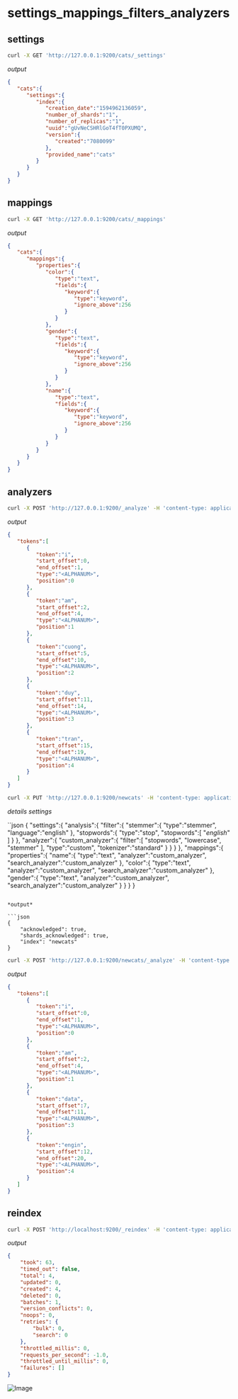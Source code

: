 # settings_mappings_filters_analyzers

## settings

```sh
curl -X GET 'http://127.0.0.1:9200/cats/_settings'
```

*output*

```json
{
   "cats":{
      "settings":{
         "index":{
            "creation_date":"1594962136059",
            "number_of_shards":"1",
            "number_of_replicas":"1",
            "uuid":"gUvNeCSHRlGoT4fT0PXUMQ",
            "version":{
               "created":"7080099"
            },
            "provided_name":"cats"
         }
      }
   }
}
```

## mappings

```sh
curl -X GET 'http://127.0.0.1:9200/cats/_mappings'
```

*output*

```json
{
   "cats":{
      "mappings":{
         "properties":{
            "color":{
               "type":"text",
               "fields":{
                  "keyword":{
                     "type":"keyword",
                     "ignore_above":256
                  }
               }
            },
            "gender":{
               "type":"text",
               "fields":{
                  "keyword":{
                     "type":"keyword",
                     "ignore_above":256
                  }
               }
            },
            "name":{
               "type":"text",
               "fields":{
                  "keyword":{
                     "type":"keyword",
                     "ignore_above":256
                  }
               }
            }
         }
      }
   }
}
```

## analyzers

```sh
curl -X POST 'http://127.0.0.1:9200/_analyze' -H 'content-type: application/json' -d '{"analyzer": "standard", "text": "I am Cuong Duy Tran"}'
```

*output*

```json
{
   "tokens":[
      {
         "token":"i",
         "start_offset":0,
         "end_offset":1,
         "type":"<ALPHANUM>",
         "position":0
      },
      {
         "token":"am",
         "start_offset":2,
         "end_offset":4,
         "type":"<ALPHANUM>",
         "position":1
      },
      {
         "token":"cuong",
         "start_offset":5,
         "end_offset":10,
         "type":"<ALPHANUM>",
         "position":2
      },
      {
         "token":"duy",
         "start_offset":11,
         "end_offset":14,
         "type":"<ALPHANUM>",
         "position":3
      },
      {
         "token":"tran",
         "start_offset":15,
         "end_offset":19,
         "type":"<ALPHANUM>",
         "position":4
      }
   ]
}
```

```sh
curl -X PUT 'http://127.0.0.1:9200/newcats' -H 'content-type: application/json' -d '{"settings":{"analysis":{"filter":{"stemmer":{"type":"stemmer","language":"english"},"stopwords":{"type":"stop","stopwords":["_english_"]}},"analyzer":{"custom_analyzer":{"filter":["stopwords","lowercase","stemmer"],"type":"custom","tokenizer":"standard"}}}},"mappings":{"properties":{"name":{"type":"text","analyzer":"custom_analyzer","search_analyzer":"custom_analyzer"},"color":{"type":"text","analyzer":"custom_analyzer","search_analyzer":"custom_analyzer"},"gender":{"type":"text","analyzer":"custom_analyzer","search_analyzer":"custom_analyzer"}}}}'
```

*details settings*

``json
{
   "settings":{
      "analysis":{
         "filter":{
            "stemmer":{
               "type":"stemmer",
               "language":"english"
            },
            "stopwords":{
               "type":"stop",
               "stopwords":[
                  "_english_"
               ]
            }
         },
         "analyzer":{
            "custom_analyzer":{
               "filter":[
                  "stopwords",
                  "lowercase",
                  "stemmer"
               ],
               "type":"custom",
               "tokenizer":"standard"
            }
         }
      }
   },
   "mappings":{
      "properties":{
         "name":{
            "type":"text",
            "analyzer":"custom_analyzer",
            "search_analyzer":"custom_analyzer"
         },
         "color":{
            "type":"text",
            "analyzer":"custom_analyzer",
            "search_analyzer":"custom_analyzer"
         },
         "gender":{
            "type":"text",
            "analyzer":"custom_analyzer",
            "search_analyzer":"custom_analyzer"
         }
      }
   }
}
```

*output*

```json
{
    "acknowledged": true,
    "shards_acknowledged": true,
    "index": "newcats"
}
```

```sh
curl -X POST 'http://127.0.0.1:9200/newcats/_analyze' -H 'content-type: application/json' -d '{"analyzer": "custom_analyzer", "text": "I am a data engineer"}'
```

*output*

```json
{
   "tokens":[
      {
         "token":"i",
         "start_offset":0,
         "end_offset":1,
         "type":"<ALPHANUM>",
         "position":0
      },
      {
         "token":"am",
         "start_offset":2,
         "end_offset":4,
         "type":"<ALPHANUM>",
         "position":1
      },
      {
         "token":"data",
         "start_offset":7,
         "end_offset":11,
         "type":"<ALPHANUM>",
         "position":3
      },
      {
         "token":"engin",
         "start_offset":12,
         "end_offset":20,
         "type":"<ALPHANUM>",
         "position":4
      }
   ]
}
```

## reindex

```sh
curl -X POST 'http://localhost:9200/_reindex' -H 'content-type: application/json' -d '{"source":{"index":"cats"},"dest":{"index":"newcats"}}'
```

*output*

```json
{
    "took": 63,
    "timed_out": false,
    "total": 4,
    "updated": 0,
    "created": 4,
    "deleted": 0,
    "batches": 1,
    "version_conflicts": 0,
    "noops": 0,
    "retries": {
        "bulk": 0,
        "search": 0
    },
    "throttled_millis": 0,
    "requests_per_second": -1.0,
    "throttled_until_millis": 0,
    "failures": []
}
```


<!-- INSPIRATIONAL_QUOTE_START -->
![Image](https://github.com/user-attachments/assets/0e3d9ba0-f624-4a99-8a33-88703033a2a1)
<!-- INSPIRATIONAL_QUOTE_END -->
